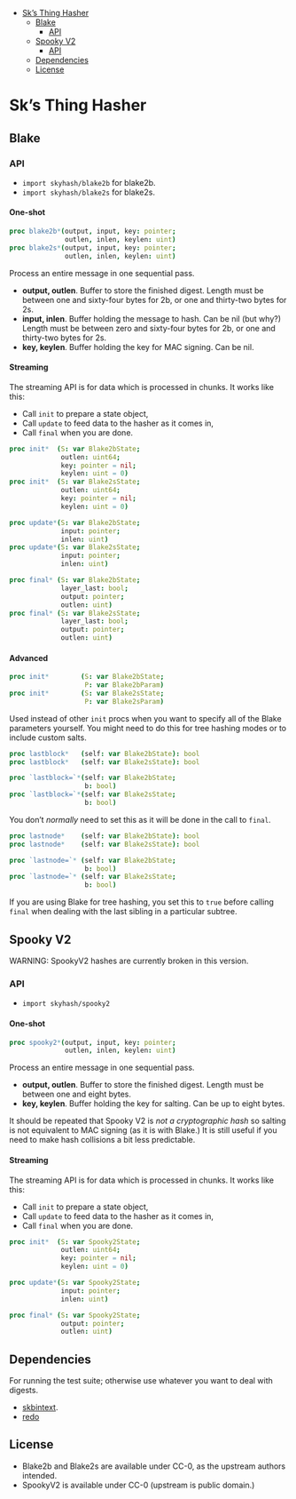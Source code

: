   - [Sk’s Thing Hasher](#sks-thing-hasher)
      - [Blake](#blake)
          - [API](#api)
      - [Spooky V2](#spooky-v2)
          - [API](#api-1)
      - [Dependencies](#dependencies)
      - [License](#license)

# Sk’s Thing Hasher

## Blake

### API

  - `import skyhash/blake2b` for blake2b.
  - `import skyhash/blake2s` for blake2s.

#### One-shot

``` nim
proc blake2b*(output, input, key: pointer;
              outlen, inlen, keylen: uint)
proc blake2s*(output, input, key: pointer;
              outlen, inlen, keylen: uint)
```

Process an entire message in one sequential pass.

  - **output, outlen**. Buffer to store the finished digest. Length must
    be between one and sixty-four bytes for 2b, or one and thirty-two
    bytes for 2s.
  - **input, inlen**. Buffer holding the message to hash. Can be nil
    (but why?) Length must be between zero and sixty-four bytes for 2b,
    or one and thirty-two bytes for 2s.
  - **key, keylen**. Buffer holding the key for MAC signing. Can be nil.

#### Streaming

The streaming API is for data which is processed in chunks. It works
like this:

  - Call `init` to prepare a state object,
  - Call `update` to feed data to the hasher as it comes in,
  - Call `final` when you are done.

<!-- end list -->

``` nim
proc init*  (S: var Blake2bState;
             outlen: uint64;
             key: pointer = nil;
             keylen: uint = 0)
proc init*  (S: var Blake2sState;
             outlen: uint64;
             key: pointer = nil;
             keylen: uint = 0)
```

``` nim
proc update*(S: var Blake2bState;
             input: pointer;
             inlen: uint)
proc update*(S: var Blake2sState;
             input: pointer;
             inlen: uint)
```

``` nim
proc final* (S: var Blake2bState;
             layer_last: bool;
             output: pointer;
             outlen: uint)
proc final* (S: var Blake2sState;
             layer_last: bool;
             output: pointer;
             outlen: uint)
```

#### Advanced

``` nim
proc init*        (S: var Blake2bState;
                   P: var Blake2bParam)
proc init*        (S: var Blake2sState;
                   P: var Blake2sParam)
```

Used instead of other `init` procs when you want to specify all of the
Blake parameters yourself. You might need to do this for tree hashing
modes or to include custom salts.

``` nim
proc lastblock*   (self: var Blake2bState): bool
proc lastblock*   (self: var Blake2sState): bool
```

``` nim
proc `lastblock=`*(self: var Blake2bState;
                   b: bool)
proc `lastblock=`*(self: var Blake2sState;
                   b: bool)
```

You don’t *normally* need to set this as it will be done in the call to
`final`.

``` nim
proc lastnode*    (self: var Blake2bState): bool
proc lastnode*    (self: var Blake2sState): bool
```

``` nim
proc `lastnode=`* (self: var Blake2bState;
                   b: bool)
proc `lastnode=`* (self: var Blake2sState;
                   b: bool)
```

If you are using Blake for tree hashing, you set this to `true` before
calling `final` when dealing with the last sibling in a particular
subtree.

## Spooky V2

WARNING: SpookyV2 hashes are currently broken in this version.

### API

  - `import skyhash/spooky2`

#### One-shot

``` nim
proc spooky2*(output, input, key: pointer;
              outlen, inlen, keylen: uint)
```

Process an entire message in one sequential pass.

  - **output, outlen**. Buffer to store the finished digest. Length must
    be between one and eight bytes.
  - **key, keylen**. Buffer holding the key for salting. Can be up to
    eight bytes.

It should be repeated that Spooky V2 is *not a cryptographic hash* so
salting is not equivalent to MAC signing (as it is with Blake.) It is
still useful if you need to make hash collisions a bit less predictable.

#### Streaming

The streaming API is for data which is processed in chunks. It works
like this:

  - Call `init` to prepare a state object,
  - Call `update` to feed data to the hasher as it comes in,
  - Call `final` when you are done.

<!-- end list -->

``` nim
proc init*  (S: var Spooky2State;
             outlen: uint64;
             key: pointer = nil;
             keylen: uint = 0)
```

``` nim
proc update*(S: var Spooky2State;
             input: pointer;
             inlen: uint)
```

``` nim
proc final* (S: var Spooky2State;
             output: pointer;
             outlen: uint)
```

## Dependencies

For running the test suite; otherwise use whatever you want to deal with
digests.

  - [skbintext](https://git.sr.ht/~skrylar/skbintext).
  - [redo](https://github.com/apenwarr/redo)

## License

  - Blake2b and Blake2s are available under CC-0, as the upstream
    authors intended.
  - SpookyV2 is available under CC-0 (upstream is public domain.)
